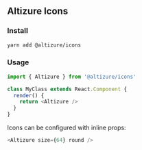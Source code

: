 ## Altizure Icons

### Install

```bash
yarn add @altizure/icons
```

### Usage
```javascript
import { Altizure } from '@altizure/icons'

class MyClass extends React.Component {
  render() {
    return <Altizure />
  }
}
```

Icons can be configured with inline props:
```javascript
<Altizure size={64} round />
```
